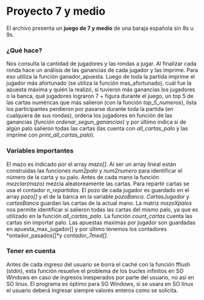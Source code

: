 # Proyecto 7 y medio
El archivo presenta un **juego de 7 y medio** de una baraja española sin 8s u 9s.

### ¿Qué hace?
Nos consulta la cantidad de jugadores y las rondas a jugar.
Al finalizar cada ronda hace un análisis de las ganancias de cada jugador y las imprime. Para eso utiliza la función ganador_apuesta.
Luego de toda la partida imprime el jugador más afortunado (se utiliza la función mas_afortunado), cuál fue la apuesta máxima y quién la realizó, sí tuvieron más ganancias los jugadores o la banca, qué jugadores lograron 7 + figura durante el juego, un top 5 de las cartas numéricas que más salieron (con la función *top_5_numeros*), lista los participantes perdieron por pasarse durante toda la partida (en cualquiera de sus rondas), ordena los jugadores en función de las ganancias (*función ordenar_segun_ganancias*) y por último indica si de algún palo salieron todas las cartas (las cuenta con *all_cartas_palo* y las imprime con *print_all_cartas_palo*).

### Variables importantes
El mazo es indicado por el array *mazo[]*. Al ser un array líneal están construidas las funciones *num2palo* y *num2numero* para identificar el número de la carta y su palo. Antes de cada mano la función *mezclar(mazo)* mezcla aleatoreamente las cartas.
Para repartir cartas se usa el contador *n_repartidas*.
El pozo de cada jugador es guardado en el array *pozo[]* y el de la banca en la variable *pozoBanca*. *CartasJugador* y *cartasBanca* guardan las cartas de la actual mano.
La matriz *mazoXpalos* nos permite identificar si salieron todas las cartas del mismo palo, ya que es utilizado en la función *all_cartas_palo*.
La función *count_cartas* cuenta las cartas sin importar palo.
Las apuestas maximas por jugador son guardadas en apuesta_max_jugador[] y por último tenemos los contadores *ontador_pasados[]*y *contador_7med[]*.

### Tener en cuenta
Antes de cada ingreso del usuario se borra el caché con la función fflush (stdin), esta función resuelve el problema de los bucles infinitos en SO Windows en caso de ingresos inesperados por parte del usuario, no así en SO linux. El programa es óptimo para SO Windows, si se usara en SO linux el usuario deberá ingresar siempre valores enteros como se solicita.
